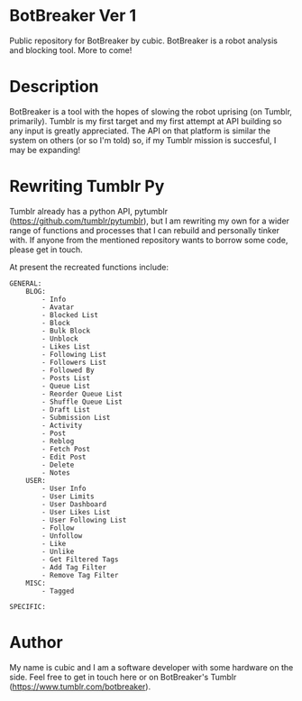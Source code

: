 # BotBreaker Ver 1
Public repository for BotBreaker by cubic. BotBreaker is a robot analysis and blocking tool. More to come!

# Description
BotBreaker is a tool with the hopes of slowing the robot uprising (on Tumblr, primarily). Tumblr is my first target and my first attempt at API building so any input is greatly appreciated. The API on that platform is similar the system on others (or so I'm told) so, if my Tumblr mission is succesful, I may be expanding!

# Rewriting Tumblr Py
Tumblr already has a python API, pytumblr (https://github.com/tumblr/pytumblr), but I am rewriting my own for a wider range of functions and processes that I can rebuild and personally tinker with. If anyone from the mentioned repository wants to borrow some code, please get in touch.

At present the recreated functions include:

    GENERAL:
        BLOG:
            - Info
            - Avatar
            - Blocked List
            - Block
            - Bulk Block
            - Unblock
            - Likes List
            - Following List
            - Followers List
            - Followed By
            - Posts List
            - Queue List
            - Reorder Queue List
            - Shuffle Queue List
            - Draft List
            - Submission List
            - Activity
            - Post
            - Reblog
            - Fetch Post
            - Edit Post
            - Delete
            - Notes
        USER:
            - User Info
            - User Limits
            - User Dashboard
            - User Likes List
            - User Following List
            - Follow
            - Unfollow
            - Like
            - Unlike
            - Get Filtered Tags
            - Add Tag Filter
            - Remove Tag Filter
        MISC:
            - Tagged

    SPECIFIC:

# Author
My name is cubic and I am a software developer with some hardware on the side. Feel free to get in touch here or on BotBreaker's Tumblr (https://www.tumblr.com/botbreaker).
